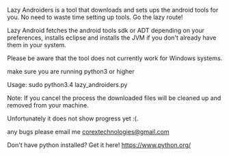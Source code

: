 Lazy Androiders is a tool that downloads and sets ups the android tools for you. No need to waste time setting up tools. Go the lazy route!

Lazy Android fetches the android tools sdk or ADT depending on your preferences, installs eclipse and installs the JVM if you don't already have them in your system. 

Please be aware that the tool does not currently work for Windows systems.

make sure you are running python3 or higher

Usage: sudo python3.4 lazy_androiders.py

Note: If you cancel the process the downloaded files will be cleaned up and removed from your machine.

Unfortunately it does not show progress yet :(.

any bugs please email me corextechnologies@gmail.com

Don't have python installed? Get it here! https://www.python.org/

